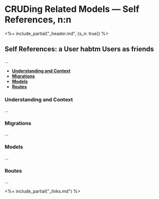 # CRUDing Related Models — Self References, n:n

<%= include_partial("_header.md", {s_n: true}) %>

## Self References: a User habtm Users as friends

...

- **[Understanding and Context](#understanding-and-context)**
- **[Migrations](#migrations)**
- **[Models](#models)**
- **[Routes](#routes)**

### Understanding and Context

...

### Migrations

...

### Models

...

### Routes

...

<!-- LINKS -->

<%= include_partial("_links.md") %>
